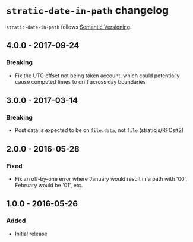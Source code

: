 # `stratic-date-in-path` changelog

`stratic-date-in-path` follows [Semantic Versioning][1].

## 4.0.0 - 2017-09-24

### Breaking

* Fix the UTC offset not being taken account, which could potentially cause computed times to drift across day boundaries

## 3.0.0 - 2017-03-14

### Breaking

* Post data is expected to be on `file.data`, not `file` (straticjs/RFCs#2)

## 2.0.0 - 2016-05-28

### Fixed

* Fix an off-by-one error where January would result in a path with '00', February would be '01', etc.

## 1.0.0 - 2016-05-26

### Added

* Initial release

 [1]: http://semver.org/
